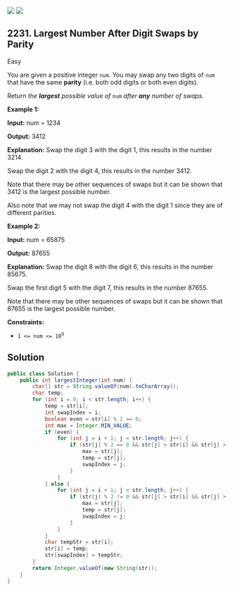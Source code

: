 [![](https://img.shields.io/github/stars/javadev/LeetCode-in-Java?label=Stars&style=flat-square)](https://github.com/javadev/LeetCode-in-Java)
[![](https://img.shields.io/github/forks/javadev/LeetCode-in-Java?label=Fork%20me%20on%20GitHub%20&style=flat-square)](https://github.com/javadev/LeetCode-in-Java/fork)

## 2231\. Largest Number After Digit Swaps by Parity

Easy

You are given a positive integer `num`. You may swap any two digits of `num` that have the same **parity** (i.e. both odd digits or both even digits).

Return _the **largest** possible value of_ `num` _after **any** number of swaps._

**Example 1:**

**Input:** num = 1234

**Output:** 3412

**Explanation:** Swap the digit 3 with the digit 1, this results in the number 3214.

Swap the digit 2 with the digit 4, this results in the number 3412.

Note that there may be other sequences of swaps but it can be shown that 3412 is the largest possible number.

Also note that we may not swap the digit 4 with the digit 1 since they are of different parities. 

**Example 2:**

**Input:** num = 65875

**Output:** 87655

**Explanation:** Swap the digit 8 with the digit 6, this results in the number 85675.

Swap the first digit 5 with the digit 7, this results in the number 87655.

Note that there may be other sequences of swaps but it can be shown that 87655 is the largest possible number. 

**Constraints:**

*   <code>1 <= num <= 10<sup>9</sup></code>

## Solution

```java
public class Solution {
    public int largestInteger(int num) {
        char[] str = String.valueOf(num).toCharArray();
        char temp;
        for (int i = 0; i < str.length; i++) {
            temp = str[i];
            int swapIndex = i;
            boolean even = str[i] % 2 == 0;
            int max = Integer.MIN_VALUE;
            if (even) {
                for (int j = i + 1; j < str.length; j++) {
                    if (str[j] % 2 == 0 && str[j] > str[i] && str[j] > max) {
                        max = str[j];
                        temp = str[j];
                        swapIndex = j;
                    }
                }
            } else {
                for (int j = i + 1; j < str.length; j++) {
                    if (str[j] % 2 != 0 && str[j] > str[i] && str[j] > max) {
                        max = str[j];
                        temp = str[j];
                        swapIndex = j;
                    }
                }
            }
            char tempStr = str[i];
            str[i] = temp;
            str[swapIndex] = tempStr;
        }
        return Integer.valueOf(new String(str));
    }
}
```